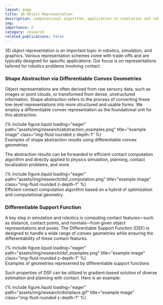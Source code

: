 ```yaml
---
layout: page
title: 3D Object Representation
description: computational algorithm, application to simulation and robotics
img: 
importance: 2
category: research
related_publications: false
---
```


3D object representation is an important topic in robotics, simulation, and graphics. Various representation schemes come with trade-offs and are typically designed for specific applications. Our focus is on representations tailored for robotics problems involving contact.

### Shape Abstraction via Differentiable Convex Geometries

Object representations are often derived from raw sensory data, such as images or point clouds, or transformed from dense, unstructured information. Shape abstraction refers to the process of converting these low-level representations into more structured and usable forms. We employ a differentiable convex representation as the foundational unit for this abstraction.

<div class="row">
    <div class="col-sm mt-3 mt-md-0">
        {% include figure.liquid loading="eager" path="assets/img/research/abstraction_examples.png" title="example image" class="img-fluid rounded z-depth-1" %}
    </div>
</div>
<div class="caption">
    Examples of shape abstraction results using differentiable convex geometries
</div>

The abstraction results can be forwarded to  efficient contact computation algorithm and directly applied to physics simulation, planning, contact localization problems, and more.
<div class="row">
    <div class="col-sm mt-3 mt-md-0">
        {% include figure.liquid loading="eager" path="assets/img/research/dsf_computation.png" title="example image" class="img-fluid rounded z-depth-1" %}
    </div>
</div>
<div class="caption">
    Efficient contact computation algorithm based on a hybrid of optimization and computational geometry.
</div>

### Differentiable Support Function

A key step in simulation and robotics is computing contact features—such as distance, contact points, and normals—from given object representations and poses. The Differentiable Support Function (DSF) is designed to handle a wide range of convex geometries while ensuring the differentiability of these contact features.

<div class="row">
    <div class="col-sm mt-3 mt-md-0">
        {% include figure.liquid loading="eager" path="assets/img/research/dsf_examples.png" title="example image" class="img-fluid rounded z-depth-1" %}
    </div>
</div>
<div class="caption">
    Examples of geometries represented by differentiable support functions
</div>

Such properties of DSF can be utilized in gradient-based solution of diverse estimation and planning with contact. Here is an example:

<div class="row">
    <div class="col-sm mt-3 mt-md-0">
        {% include figure.liquid loading="eager" path="assets/img/research/dishplace.gif" title="example image" class="img-fluid rounded z-depth-1" %}
    </div>
</div>



